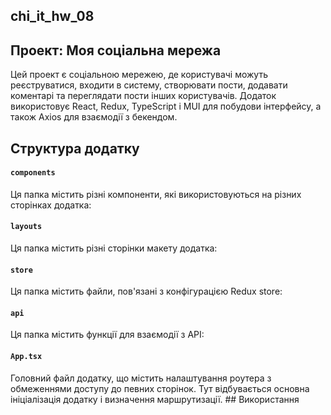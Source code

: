 ## chi_it_hw_08

## Проект: Моя соціальна мережа

Цей проект є соціальною мережею, де користувачі можуть реєструватися,
входити в систему, створювати пости, додавати коментарі та переглядати
пости інших користувачів. Додаток використовує React, Redux,
TypeScript і MUI для побудови інтерфейсу, а також Axios для взаємодії
з бекендом.

## Структура додатку

#### `components`

Ця папка містить різні компоненти, які використовуються на різних сторінках додатка:

#### `layouts`

Ця папка містить різні сторінки макету додатка:

#### `store`

Ця папка містить файли, пов'язані з конфігурацією Redux store:

#### `api`

Ця папка містить функції для взаємодії з API:

#### `App.tsx`

Головний файл додатку, що містить налаштування роутера з обмеженнями
доступу до певних сторінок. Тут відбувається основна ініціалізація
додатку і визначення маршрутизації. ## Використання
